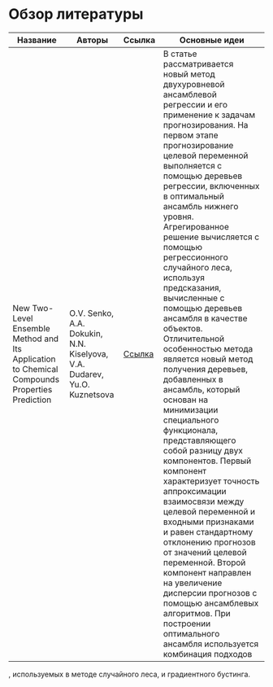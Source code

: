 # Обзор литературы

| Название | Авторы   | Ссылка   | Основные идеи   |
|----------|----------|----------|----------|
| New Two-Level Ensemble Method and Its Application to Chemical Compounds Properties Prediction    | O.V. Senko, A.A. Dokukin, N.N. Kiselyova, V.A. Dudarev, Yu.O. Kuznetsova   | [Ссылка](https://damdid2022.frccsc.ru/files/article/DAMDID_2022_paper_1620.pdf) | В статье рассматривается новый метод двухуровневой ансамблевой регрессии и его применение к задачам прогнозирования. На первом этапе прогнозирование целевой переменной выполняется с помощью деревьев регрессии, включенных в оптимальный ансамбль нижнего уровня. Агрегированное решение вычисляется с помощью регрессионного случайного леса, используя предсказания, вычисленные с помощью деревьев ансамбля в качестве объектов. Отличительной особенностью метода является новый метод получения деревьев, добавленных в ансамбль, который основан на минимизации специального функционала, представляющего собой разницу двух компонентов. Первый компонент характеризует точность аппроксимации взаимосвязи между целевой переменной и входными признаками и равен стандартному отклонению прогнозов от значений целевой переменной. Второй компонент направлен на увеличение дисперсии прогнозов с помощью ансамблевых алгоритмов. При построении оптимального ансамбля используется комбинация подходов
, используемых в методе случайного леса, и градиентного бустинга.

